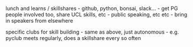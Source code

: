 
lunch and learns / skillshares
	- github, python, bonsai, slack...
	- get PG people involved too, share UCL skills, etc
	- public speaking, etc etc
	- bring in speakers from elsewhere

specific clubs for skill building
	- same as above, just autonomous
	- e.g. pyclub meets regularly, does a skillshare every so often
